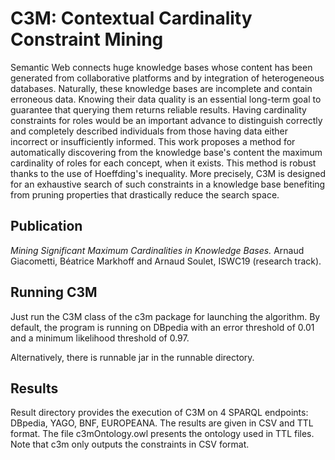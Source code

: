 # C3M: Contextual Cardinality Constraint Mining

Semantic Web connects huge knowledge bases whose content has been generated from collaborative platforms and by integration of heterogeneous databases. Naturally, these knowledge bases are incomplete and contain erroneous data. Knowing their data quality is an essential long-term goal to guarantee that querying them returns reliable results. Having cardinality constraints for roles would be an important advance to distinguish correctly and completely described individuals from those having data either incorrect or insufficiently informed. This work proposes a method for automatically discovering from the knowledge base's content the maximum cardinality of roles for each concept, when it exists. This method is robust thanks to the use of Hoeffding's inequality. More precisely, C3M is designed for an exhaustive search of such constraints in a knowledge base benefiting from pruning properties that drastically reduce the search space. 

## Publication

*Mining Significant Maximum Cardinalities in Knowledge Bases.*
Arnaud Giacometti, Béatrice Markhoff and Arnaud Soulet, ISWC19 (research track).

## Running C3M

Just run the C3M class of the c3m package for launching the algorithm. By default, the program is running on DBpedia with an error threshold of 0.01 and a minimum likelihood threshold of 0.97.

Alternatively, there is runnable jar in the runnable directory.

## Results

Result directory provides the execution of C3M on 4 SPARQL endpoints: DBpedia, YAGO, BNF, EUROPEANA. The results are given in CSV and TTL format. The file c3mOntology.owl presents the ontology used in TTL files. Note that c3m only outputs the constraints in CSV format.
